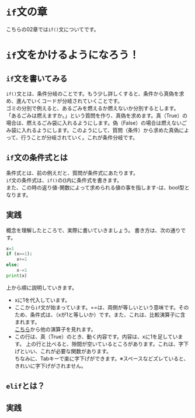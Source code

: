# `if`文の章
こちらの02章では`if()`文についてです。<br>
# `if`文をかけるようになろう！
## `if`文を書いてみる
`if()`文とは、条件分岐のことです。もう少し詳しくすると、条件から真偽を求め、進んでいくコードが分岐されていくことです。<br>
ゴミの分別で例えると、あるごみを燃えるか燃えないか分別するとします。<br>
「あるごみは燃えますか。」という質問を作り、真偽を求めます。真（True）の場合は、燃えるごみ袋に入れるようにします。偽（False）の場合は燃えないごみ袋に入れるようにします。このようにして、質問（条件）から求めた真偽によって、行うことが分岐されていく。これが条件分岐です。<br>
## `if`文の条件式とは
条件式とは、前の例えだと、質問が条件式にあたります。<br>
`if`文の条件式は、`if()`の()内に条件式を書きます。<br>
また、この時の返り値-関数によって求められる値の事を指します-は、bool型となります。<br>
## 実践
概念を理解したところで、実際に書いていきましょう。
書き方は、次の通りです。
```python
x=1
if (x==1):
    x+=1
else:
    x-=1
print(x)
```
上から順に説明していきます。<br>
- xに1を代入しています。
- ここから`if`文が始まっています。==は、両側が等しいという意味です。そのため、条件式は、（xが1と等しいか）です。また、これは、比較演算子に含まれます。<br>
[こちら]()から他の演算子を見れます。
- この行は、真（True）のとき、動く内容です。内容は、xに1を足しています。
上の行と比べると、隙間が空いているところがあります。これは、字下げといい、これが必要な関数があります。<br>
ちなみに、Tabキーで楽に字下げができます。※スペースなどズレていると、きれいに字下げがされません。

## `elif`とは？

## 実践
